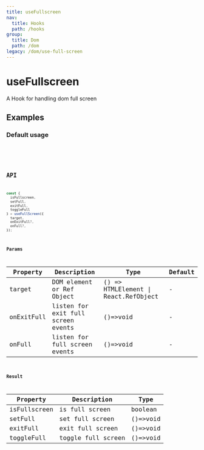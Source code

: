 ```yaml
---
title: useFullscreen
nav:
  title: Hooks
  path: /hooks
group:
  title: Dom
  path: /dom
legacy: /dom/use-full-screen
---
```


# useFullscreen

A Hook for handling dom full screen

## Examples

### Default usage

<code src="./demo/demo1.tsx" />

<code src="./demo/demo2.tsx" />

## API

```ts
const {
  isFullscreen,
  setFull,
  exitFull,
  toggleFull
} = useFullScreen({
  target,
  onExitFull?,
  onFull?,
});
```

### Params

| Property | Description                                                        | Type                   | Default |
|---------|----------------------------------------------|------------------------|--------|
| target | DOM element or Ref Object | () => HTMLElement \| React.RefObject | - |
| onExitFull | listen for exit full screen events  | ()=>void | -      |
| onFull | listen for full screen events  | ()=>void | -      |

### Result

| Property | Description                                         | Type                 |
|----------|------------------------------------------|------------|
| isFullscreen  | is full screen                          | boolean    |
| setFull  | set full screen | ()=>void    |
| exitFull  | exit full screen                          | ()=>void    |
| toggleFull  | toggle full screen                          | ()=>void    |
